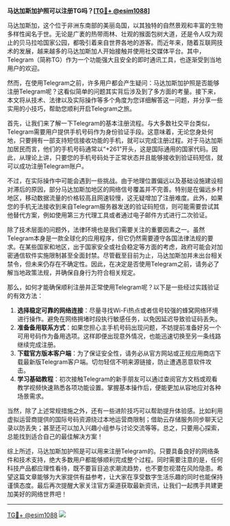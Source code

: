 **马达加斯加护照可以注册TG吗？[[TG💪+ @esim1088](https://t.me/s/esim1088)]**

马达加斯加，这个位于非洲东南部的美丽岛国，以其独特的自然景观和丰富的生物多样性闻名于世。无论是广袤的热带雨林、壮观的猴面包树大道，还是令人叹为观止的贝马拉哈国家公园，都吸引着来自世界各地的游客。而近年来，随着互联网技术的发展，越来越多的马达加斯加人开始接触并使用社交媒体平台。其中，Telegram（简称TG）作为一个功能强大且安全的即时通讯工具，也逐渐受到当地用户的欢迎。

然而，在使用Telegram之前，许多用户都会产生疑问：马达加斯加护照是否能够注册Telegram呢？这看似简单的问题其实背后涉及到了多方面的考量。接下来，本文将从技术、法律以及实际操作等多个角度为您详细解答这一问题，并分享一些实用的小技巧，帮助您顺利开启Telegram之旅。

首先，让我们来了解一下Telegram的基本注册流程。与大多数社交平台类似，Telegram需要用户提供手机号码作为身份验证手段。这意味着，无论您身处何地，只要拥有一部支持短信接收功能的手机，就可以完成注册过程。对于马达加斯加居民而言，他们的手机号码通常以“+261”开头，这是国际通用的国家代码。因此，从理论上讲，只要您的手机号码处于正常状态并且能够接收到验证码短信，就可以成功注册Telegram账户。

不过，在实际操作中可能会遇到一些挑战。由于地理位置偏远以及基础设施建设相对滞后的原因，部分马达加斯加地区的网络信号覆盖并不完善。特别是在偏远乡村地区，移动数据流量的价格较高且网速较慢，这无疑增加了注册难度。此外，如果您的手机无法接收到来自Telegram服务器发送的验证码短信，则可能需要尝试其他替代方案，例如使用第三方代理工具或者通过电子邮件方式进行二次验证。

除了技术层面的问题外，法律环境也是我们需要关注的重要因素之一。虽然Telegram本身是一款全球化的应用程序，但它仍然需要遵守各国法律法规的要求。在某些国家和地区，出于国家安全或社会稳定等方面的考虑，政府可能会对加密通信软件实施限制甚至全面封禁。尽管截至目前为止，马达加斯加并未出台相关禁令，但未来仍存在不确定性。因此，在决定是否使用Telegram之前，请务必了解当地政策法规，并确保自身行为符合相关规定。

那么，如何才能确保顺利注册并正常使用Telegram呢？以下是一些经过实践验证的有效方法：

1. **选择稳定可靠的网络连接**：尽量寻找Wi-Fi热点或者信号较强的蜂窝网络环境进行操作。避免在网络拥堵时段执行敏感任务，以免因延迟导致验证码丢失。
2. **准备备用联系方式**：如果您担心主手机号码出现问题，不妨提前准备好另一个可用号码作为备用选项。这样即便出现意外情况，也能迅速切换至另一条线路继续完成注册。
3. **下载官方版本客户端**：为了保证安全性，请务必从官方网站或正规应用商店下载最新版Telegram客户端。切勿轻信不明来源链接，防止遭遇恶意软件攻击。
4. **学习基础教程**：初次接触Telegram的新手朋友可以通过查阅官方文档或观看教学视频快速熟悉各项功能设置。掌握基本操作后，便能更加从容地应对各种场景需求。

当然，除了上述常规措施之外，还有一些进阶技巧可以帮助提升体验感。比如利用虚拟运营商提供的国际号码资源绕过本地运营商限制；借助云存储服务同步聊天记录以防丢失；甚至还可以加入兴趣小组参与讨论交流等等。总之，只要用心探索，总能找到适合自己的最佳解决方案！

综上所述，马达加斯加护照是可以用来注册Telegram的。只要具备良好的网络条件和技术支持，绝大多数用户都能够顺利完成整个过程。同时需要注意的是，任何科技产品都应理性看待，既不要盲目追求潮流趋势，也不要忽视潜在风险隐患。希望这篇文章能够为大家提供有益参考，让大家在享受数字生活乐趣的同时也能保持谨慎态度。最后再次提醒大家关注官方渠道获取最新资讯，让我们一起携手共建更加美好的网络世界吧！

---

[TG💪+ @esim1088](https://t.me/s/esim1088) ![](https://i.postimg.cc/4NQfJmqS/Snipaste-2025-05-13-00-14-12.png)